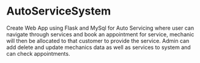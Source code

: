 # AutoServiceSystem
Create Web App using Flask and MySql for Auto Servicing where user can navigate through services and book an appointment for service, mechanic will then be allocated to that customer to provide the service. Admin can add delete and update mechanics data as well as services to system and can check appointments.
